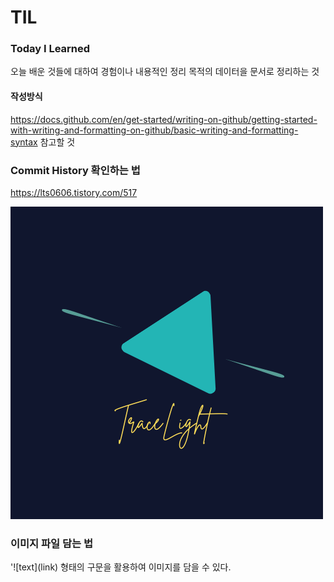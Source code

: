 # TIL

### Today I Learned

오늘 배운 것들에 대하여 경험이나 내용적인 정리 목적의 데이터을 문서로 정리하는 것

#### 작성방식

https://docs.github.com/en/get-started/writing-on-github/getting-started-with-writing-and-formatting-on-github/basic-writing-and-formatting-syntax 참고할 것

### Commit History 확인하는 법

https://lts0606.tistory.com/517

![Logo](/logo.png)

### 이미지 파일 담는 법

'\!\[text\]\(link\) 형태의 구문을 활용하여 이미지를 담을 수 있다.
